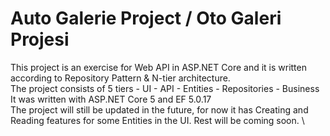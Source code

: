 # Auto Galerie Project / Oto Galeri Projesi
This project is an exercise for Web API in ASP.NET Core and it is written according to Repository Pattern & N-tier architecture. \
The project consists of 5 tiers - UI - API - Entities - Repositories - Business \
It was written with ASP.NET Core 5 and EF 5.0.17 \
The project will still be updated in the future, for now it has Creating and Reading features for some Entities in the UI. Rest will be coming soon. \
